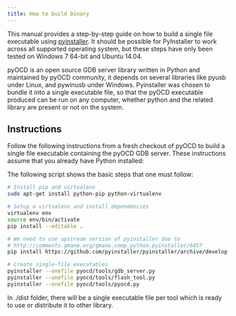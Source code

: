 ```yaml
---
title: How to build binary
---
```


This manual provides a step-by-step guide on how to build a single
file executable using
[pyinstaller](http://pythonhosted.org/PyInstaller/).  It should be
possible for PyInstaller to work across all supported operating
system, but these steps have only been tested on Windows 7 64-bit and
Ubuntu 14.04.

pyOCD is an open source GDB server library written in Python and
maintained by pyOCD community, it depends on several libraries like
pyusb under Linux, and pywinusb under Windows. Pyinstaller was chosen
to bundle it into a single executable file, so that the pyOCD
executable produced can be run on any computer, whether python and the
related library are present or not on the system.

Instructions
------------

Follow the following instructions from a fresh checkout of pyOCD to
build a single file executable containing the pyOCD GDB server.  These
instructions assume that you already have Python installed:

The following script shows the basic steps that one must follow:

```bash
# Install pip and virtualenv
sudo apt-get install python-pip python-virtualenv

# Setup a virtualenv and install dependencies
virtualenv env
source env/bin/activate
pip install --editable .

# We need to use upstream version of pyinstaller due to
# http://comments.gmane.org/gmane.comp.python.pyinstaller/6457
pip install https://github.com/pyinstaller/pyinstaller/archive/develop.zip

# Create single-file executables
pyinstaller --onefile pyocd/tools/gdb_server.py
pyinstaller --onefile pyocd/tools/flash_tool.py
pyinstaller --onefile pyocd/tools/pyocd.py
```

In ./dist folder, there will be a single executable file per tool which is
ready to use or distribute it to other library.
